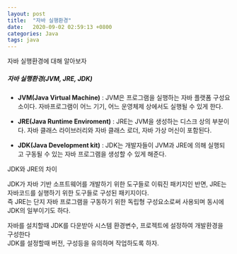 ```yaml
---
layout: post
title:  "자바 실행환경"
date:   2020-09-02 02:59:13 +0800
categories: Java
tags: java
---
```

<p>
자바 실행환경에 대해 알아보자<br>
</p>

##### 자바 실행환경(JVM, JRE, JDK)

<ul>
<li>
<p><strong>JVM(Java Virtual Machine)</strong> : JVM은 프로그램을 실행하는 자바 플랫폼 구성요소이다. 자바프로그램이 어느 기기, 어느 운영체제 상에서도 실행될 수 있게 한다.</p>
</li>
<li>
<p><strong>JRE(Java Runtime Enviroment)</strong> : JRE는 JVM을 생성하는 디스크 상의 부분이다. 자바 클래스 라이브러리와 자바 클래스 로더, 자바 가상 머신이 포함된다.</p>
</li>
<li>
<p><strong>JDK(Java Development kit)</strong> : JDK는 개발자들이 JVM과 JRE에 의해 실행되고 구동될 수 있는 자바 프로그램을 생성할 수 있게 해준다.</p>
</li>
</ul>

<p>
<p>JDK와 JRE의 차이</p>
JDK가 자바 기반 소프트웨어를 개발하기 위한 도구들로 이뤄진 패키지인 반면, JRE는 자바코드를 실행하기 위한 도구들로 구성된 패키지이다.<br>
즉 JRE는 단지 자바 프로그램을 구동하기 위한 독립형 구성요소로써 사용되며 동시에 JDK의 일부이기도 하다.<br>
</p>

<p>
자바를 설치할때 JDK를 다운받아 시스템 환경변수, 프로젝트에 설정하여 개발환경을 구성한다<br>
JDK를 설정할때 버전, 구성등을 유의하며 작업하도록 하자.<br>
</p>
